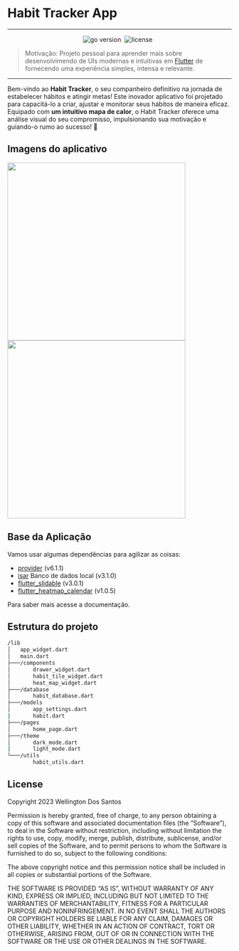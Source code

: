 # Habit Tracker App
---

<p align="center"><img src="https://img.shields.io/badge/Flutter-3.16.1-00ADD8?style=for-the-badge&logo=flutter" alt="go version" />&nbsp;&nbsp;<img src="https://img.shields.io/badge/license-MIT-blue?style=for-the-badge" alt="license" />&nbsp;&nbsp;</p>


> Motivação: Projeto pessoal para aprender mais sobre desenvolvimendo de UIs modernas e intuitivas em [Flutter](https://flutter.dev/) de fornecendo uma experiência simples, intensa e relevante.

---

Bem-vindo ao <strong>Habit Tracker</strong>, o seu companheiro definitivo na jornada de estabelecer hábitos e atingir metas! Este inovador aplicativo foi projetado para capacitá-lo a criar, ajustar e monitorar seus hábitos de maneira eficaz. Equipado com <strong>um intuitivo mapa de calor</strong>, o Habit Tracker oferece uma análise visual do seu compromisso, impulsionando sua motivação e guiando-o rumo ao sucesso! 🚀

## Imagens do aplicativo

<img src="https://github.com/wellgenio/habit-tracker-app/tree/assets/images/dark_mode.png" height= "400px">

<img src="https://github.com/wellgenio/habit-tracker-app/tree/assets/images/light_mode.png" height= "400px">


## Base da Aplicação

Vamos usar algumas dependências para agilizar as coisas:

- [provider](https://pub.dev/packages/provider) (v6.1.1)
- [isar](https://pub.dev/packages/isar) Banco de dados local (v3.1.0)
- [flutter_slidable](https://pub.dev/packages/flutter_slidable) (v3.0.1)
- [flutter_heatmap_calendar](https://pub.dev/packages/flutter_heatmap_calendar) (v1.0.5)

Para saber mais acesse a documentação.


## Estrutura do projeto

```sh
/lib
│   app_widget.dart
│   main.dart
├───/components
│       drawer_widget.dart
│       habit_tile_widget.dart
│       heat_map_widget.dart
├───/database
│       habit_database.dart
├───/models
│       app_settings.dart
|       habit.dart
├───/pages
│       home_page.dart
├───/theme
│       dark_mode.dart
|       light_mode.dart
└───/utils
        habit_utils.dart
```

## License

Copyright 2023 Wellington Dos Santos

Permission is hereby granted, free of charge, to any person obtaining a copy of this software and associated documentation files (the “Software”), to deal in the Software without restriction, including without limitation the rights to use, copy, modify, merge, publish, distribute, sublicense, and/or sell copies of the Software, and to permit persons to whom the Software is furnished to do so, subject to the following conditions:

The above copyright notice and this permission notice shall be included in all copies or substantial portions of the Software.

THE SOFTWARE IS PROVIDED “AS IS”, WITHOUT WARRANTY OF ANY KIND, EXPRESS OR IMPLIED, INCLUDING BUT NOT LIMITED TO THE WARRANTIES OF MERCHANTABILITY, FITNESS FOR A PARTICULAR PURPOSE AND NONINFRINGEMENT. IN NO EVENT SHALL THE AUTHORS OR COPYRIGHT HOLDERS BE LIABLE FOR ANY CLAIM, DAMAGES OR OTHER LIABILITY, WHETHER IN AN ACTION OF CONTRACT, TORT OR OTHERWISE, ARISING FROM, OUT OF OR IN CONNECTION WITH THE SOFTWARE OR THE USE OR OTHER DEALINGS IN THE SOFTWARE.